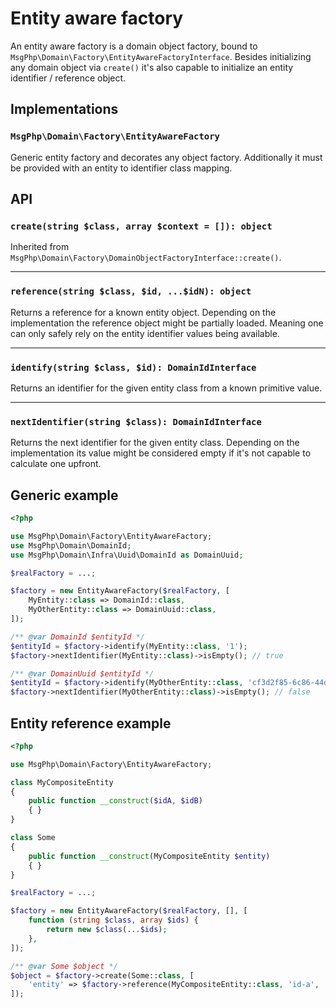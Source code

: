 # Entity aware factory

An entity aware factory is a domain object factory, bound to `MsgPhp\Domain\Factory\EntityAwareFactoryInterface`.
Besides initializing any domain object via `create()` it's also capable to initialize an entity identifier / reference
object.

## Implementations

### `MsgPhp\Domain\Factory\EntityAwareFactory`

Generic entity factory and decorates any object factory. Additionally it must be provided with an entity to identifier
class mapping.

## API

### `create(string $class, array $context = []): object`

Inherited from `MsgPhp\Domain\Factory\DomainObjectFactoryInterface::create()`.

---

### `reference(string $class, $id, ...$idN): object`

Returns a reference for a known entity object. Depending on the implementation the reference object might be partially
loaded. Meaning one can only safely rely on the entity identifier values being available.

---

### `identify(string $class, $id): DomainIdInterface`

Returns an identifier for the given entity class from a known primitive value.

---

### `nextIdentifier(string $class): DomainIdInterface`

Returns the next identifier for the given entity class. Depending on the implementation its value might be considered
empty if it's not capable to calculate one upfront.

## Generic example

```php
<?php

use MsgPhp\Domain\Factory\EntityAwareFactory;
use MsgPhp\Domain\DomainId;
use MsgPhp\Domain\Infra\Uuid\DomainId as DomainUuid;

$realFactory = ...;

$factory = new EntityAwareFactory($realFactory, [
    MyEntity::class => DomainId::class,
    MyOtherEntity::class => DomainUuid::class,
]);

/** @var DomainId $entityId */
$entityId = $factory->identify(MyEntity::class, '1');
$factory->nextIdentifier(MyEntity::class)->isEmpty(); // true

/** @var DomainUuid $entityId */
$entityId = $factory->identify(MyOtherEntity::class, 'cf3d2f85-6c86-44d1-8634-af51c91a9a74');
$factory->nextIdentifier(MyOtherEntity::class)->isEmpty(); // false
```

## Entity reference example

```php
<?php

use MsgPhp\Domain\Factory\EntityAwareFactory;

class MyCompositeEntity
{
    public function __construct($idA, $idB)
    { }
}

class Some
{
    public function __construct(MyCompositeEntity $entity)
    { }
}

$realFactory = ...;

$factory = new EntityAwareFactory($realFactory, [], [
    function (string $class, array $ids) {
        return new $class(...$ids);
    },
]);

/** @var Some $object */
$object = $factory->create(Some::class, [
    'entity' => $factory->reference(MyCompositeEntity::class, 'id-a', 'id-b'),
]);
```
